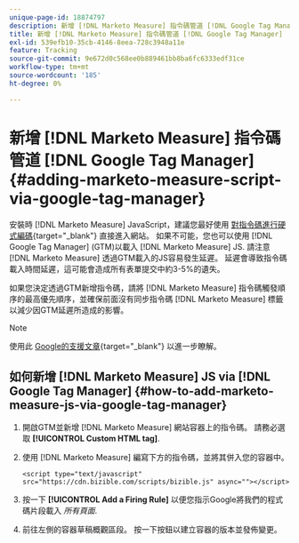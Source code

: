 ```yaml
---
unique-page-id: 18874797
description: 新增 [!DNL Marketo Measure] 指令碼管道 [!DNL Google Tag Manager] - [!DNL Marketo Measure]
title: 新增 [!DNL Marketo Measure] 指令碼管道 [!DNL Google Tag Manager]
exl-id: 539efb10-35cb-4146-8eea-728c3948a11e
feature: Tracking
source-git-commit: 9e672d0c568ee0b889461bb8ba6fc6333edf31ce
workflow-type: tm+mt
source-wordcount: '185'
ht-degree: 0%

---
```


# 新增 [!DNL Marketo Measure] 指令碼管道 [!DNL Google Tag Manager] {#adding-marketo-measure-script-via-google-tag-manager}

安裝時 [!DNL Marketo Measure] JavaScript，建議您最好使用 [對指令碼進行硬式編碼](/help/marketo-measure-tracking/setting-up-tracking/adding-marketo-measure-script.md){target="_blank"} 直接進入網站。 如果不可能，您也可以使用 [!DNL Google Tag Manager] (GTM)以載入 [!DNL Marketo Measure] JS. 請注意 [!DNL Marketo Measure] 透過GTM載入的JS容易發生延遲。 延遲會導致指令碼載入時間延遲，這可能會造成所有表單提交中約3-5%的遺失。

如果您決定透過GTM新增指令碼，請將 [!DNL Marketo Measure] 指令碼觸發順序的最高優先順序，並確保前面沒有同步指令碼 [!DNL Marketo Measure] 標籤以減少因GTM延遲所造成的影響。

>[!NOTE]
>
>使用此 [Google的支援文章](https://support.google.com/tagmanager/answer/2772421?hl=en){target="_blank"} 以進一步瞭解。

## 如何新增 [!DNL Marketo Measure] JS via [!DNL Google Tag Manager] {#how-to-add-marketo-measure-js-via-google-tag-manager}

1. 開啟GTM並新增 [!DNL Marketo Measure] 網站容器上的指令碼。 請務必選取 **[!UICONTROL Custom HTML tag]**.

1. 使用 [!DNL Marketo Measure] 編寫下方的指令碼，並將其併入您的容器中。

   `<script type="text/javascript" src="https://cdn.bizible.com/scripts/bizible.js" async=""></script>`

1. 按一下 **[!UICONTROL Add a Firing Rule]** 以便您指示Google將我們的程式碼片段載入 *所有頁面*.

1. 前往左側的容器草稿概觀區段。 按一下按鈕以建立容器的版本並發佈變更。
